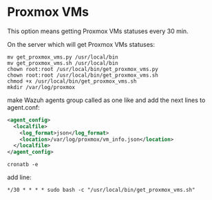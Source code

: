 # Proxmox VMs

This option means getting Proxmox VMs statuses every 30 min.

On the server which will get Proxmox VMs statuses:
```
mv get_proxmox_vms.py /usr/local/bin
mv get_proxmox_vms.sh /usr/local/bin
chown root:root /usr/local/bin/get_proxmox_vms.py
chown root:root /usr/local/bin/get_proxmox_vms.sh
chmod +x /usr/local/bin/get_proxmox_vms.sh
mkdir /var/log/proxmox
```
make Wazuh agents group called as one like and add the next lines to agent.conf:
```xml
<agent_config>
  <localfile>
    <log_format>json</log_format>
    <location>/var/log/proxmox/vm_info.json</location>
  </localfile>
</agent_config>
```
```
cronatb -e
```
add line:
```
*/30 * * * * sudo bash -c "/usr/local/bin/get_proxmox_vms.sh"
```
